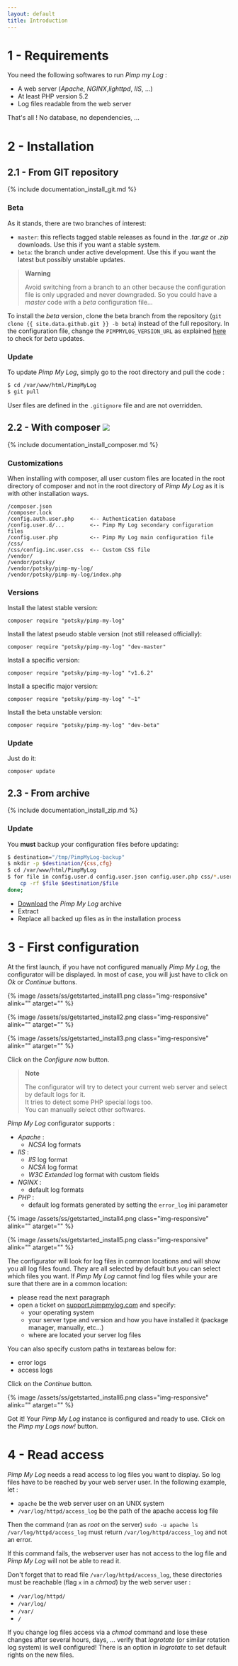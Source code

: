 ```yaml
---
layout: default
title: Introduction
---
```


# 1 - Requirements

You need the following softwares to run *Pimp my Log* :

* A web server (*Apache*, *NGINX*,*lighttpd*, *IIS*, ...)
* At least PHP version 5.2
* Log files readable from the web server

That's all ! No database, no dependencies, ...


# 2 - Installation

## 2.1 - From GIT repository

{% include documentation_install_git.md %}

### Beta

As it stands, there are two branches of interest:

- `master`: this reflects tagged stable releases as found in the *.tar.gz* or *.zip* downloads. Use this if you want a stable system.
- `beta`: the branch under active development. Use this if you want the latest but possibly unstable updates.

> **Warning**  
>
> Avoid switching from a branch to an other because the configuration file is only upgraded and never downgraded. So you could have a *master* code with a *beta* configuration file...

<!-- -->

To install the *beta* version, clone the beta branch from the repository (`git clone {{ site.data.github.git }} -b beta`) instead of the full repository. In the configuration file, change the `PIMPMYLOG_VERSION_URL` as explained [here](/documentation/configuration.html?pimpmylog_version_url) to check for *beta* updates.


### Update

To update *Pimp My Log*, simply go to the root directory and pull the code :

```sh
$ cd /var/www/html/PimpMyLog
$ git pull
```

User files are defined in the `.gitignore` file and are not overridden.


## 2.2 - With composer <img src="https://poser.pugx.org/potsky/pimp-my-log/downloads.svg"/>

{% include documentation_install_composer.md %}

### Customizations

When installing with composer, all user custom files are located in the root directory of composer and not in the root directory of *Pimp My Log* as it is with other installation ways.

```
/composer.json
/composer.lock
/config.auth.user.php     <-- Authentication database
/config.user.d/...        <-- Pimp My Log secondary configuration files
/config.user.php          <-- Pimp My Log main configuration file
/css/
/css/config.inc.user.css  <-- Custom CSS file
/vendor/
/vendor/potsky/
/vendor/potsky/pimp-my-log/
/vendor/potsky/pimp-my-log/index.php
```

### Versions

Install the latest stable version:

```
composer require "potsky/pimp-my-log"
```

Install the latest pseudo stable version (not still released officially):

```
composer require "potsky/pimp-my-log" "dev-master"
```

Install a specific version:

```
composer require "potsky/pimp-my-log" "v1.6.2"
```

Install a specific major version:

```
composer require "potsky/pimp-my-log" "~1"
```

Install the beta unstable version:

```
composer require "potsky/pimp-my-log" "dev-beta"
```

### Update

Just do it:

```
composer update
```

## 2.3 - From archive

{% include documentation_install_zip.md %}

<a name="update"></a>

### Update

You **must** backup your configuration files before updating:

```sh
$ destination="/tmp/PimpMyLog-backup"
$ mkdir -p $destination/{css,cfg}
$ cd /var/www/html/PimpMyLog
$ for file in config.user.d config.user.json config.user.php css/*.user.css cfg/*.user.php; do
    cp -rf $file $destination/$file
done;
```

- [Download](https://github.com/potsky/PimpMyLog/zipball/master) the *Pimp My Log* archive
- Extract
- Replace all backed up files as in the installation process


# 3 - First configuration

At the first launch, if you have not configured manually *Pimp My Log*, the configurator will be displayed. In most of case, you will just have to click on *Ok* or *Continue* buttons.

{% image /assets/ss/getstarted_install1.png class="img-responsive" alink="" atarget="" %}

{% image /assets/ss/getstarted_install2.png class="img-responsive" alink="" atarget="" %}

{% image /assets/ss/getstarted_install3.png class="img-responsive" alink="" atarget="" %}

Click on the *Configure now* button.

> **Note**  
> 
> The configurator will try to detect your current web server and select by default logs for it.  
> It tries to detect some PHP special logs too.  
> You can manually select other softwares.  

*Pimp My Log* configurator supports :

- *Apache* :
    - *NCSA* log formats
- *IIS* :
    - *IIS* log format
    - *NCSA* log format
    - *W3C Extended* log format with custom fields
- *NGINX* :
    - default log formats
- *PHP* :
    - default log formats generated by setting the `error_log` ini parameter

<!-- -->

{% image /assets/ss/getstarted_install4.png class="img-responsive" alink="" atarget="" %}

{% image /assets/ss/getstarted_install5.png class="img-responsive" alink="" atarget="" %}

The configurator will look for log files in common locations and will show you all log files found. They are all selected by default but you can select which files you want. If *Pimp My Log* cannot find log files while your are sure that there are in a common location:

- please read the next paragraph
- open a ticket on [support.pimpmylog.com](http://support.pimpmylog.com) and specify:
    - your operating system
    - your server type and version and how you have installed it (package manager, manually, etc...)
    - where are located your server log files

You can also specify custom paths in textareas below for:

- error logs
- access logs

Click on the *Continue* button.

{% image /assets/ss/getstarted_install6.png class="img-responsive" alink="" atarget="" %}

Got it! Your *Pimp My Log* instance is configured and ready to use. Click on the *Pimp my Logs now!* button.

# 4 - Read access

*Pimp My Log* needs a read access to log files you want to display. So log files have to be reached by your web server user. In the following example, let :

- `apache` be the web server user on an UNIX system
- `/var/log/httpd/access_log` be the path of the apache access log file

Then the command (ran as *root* on the server) `sudo -u apache ls /var/log/httpd/access_log` must return `/var/log/httpd/access_log` and not an error.

If this command fails, the webserver user has not access to the log file and *Pimp My Log* will not be able to read it.

Don't forget that to read file `/var/log/httpd/access_log`, these directories must be reachable (flag `x` in a *chmod*) by the web server user :

- `/var/log/httpd/`
- `/var/log/`
- `/var/`
- `/`

If you change log files access via a *chmod* command and lose these changes after several hours, days, ... verify that *logrotate* (or similar rotation log system) is well configured! There is an option in *logrotate* to set default rights on the new files.




